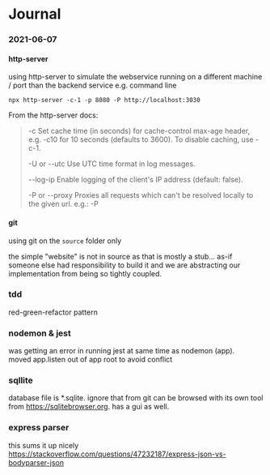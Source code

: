 
Journal
=======

### 2021-06-07
#### http-server
using http-server to simulate the webservice running on a different machine / port than the backend service
e.g. command line
```
npx http-server -c-1 -p 8080 -P http://localhost:3030
``` 

From the http-server docs:
>-c Set cache time (in seconds) for cache-control max-age header, e.g. -c10 for 10 seconds (defaults to 3600). To disable caching, use -c-1.
>
>-U or --utc Use UTC time format in log messages.
>
>--log-ip Enable logging of the client's IP address (default: false).
>
>-P or --proxy Proxies all requests which can't be resolved locally to the given url. e.g.: -P

#### git
using git on the `source` folder only

the simple "website" is not in source as that is mostly a stub... as-if someone else had responsibility to build it and 
we are abstracting our implementation from being so tightly coupled.

### tdd
red-green-refactor pattern  

### nodemon & jest
was getting an error in running jest at same time as nodemon (app).  
moved app.listen out of app root to avoid conflict

### sqllite
database file is *.sqlite.
ignore that from git
can be browsed with its own  tool from https://sqlitebrowser.org.  has a gui as well.

### express parser
this sums it up nicely
https://stackoverflow.com/questions/47232187/express-json-vs-bodyparser-json

